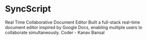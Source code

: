 # SyncScript
Real Time Collaborative Document Editor 
Built a full-stack real-time document editor inspired by Google Docs, enabling multiple users to collaborate simultaneously.
Coder - Kanav Bansal
